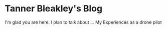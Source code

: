 # Tanner Bleakley's Blog

I'm glad you are here. I plan to talk about ... My Experiences as a drone pilot
